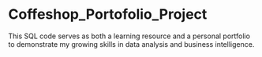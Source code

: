 # Coffeshop_Portofolio_Project
This SQL code serves as both a learning resource and a personal portfolio to demonstrate my growing skills in data analysis and business intelligence.
